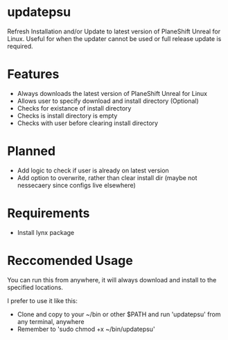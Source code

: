 # updatepsu
Refresh Installation and/or Update to latest version of PlaneShift Unreal for Linux. Useful for when the updater cannot be used or full release update is required.

# Features
- Always downloads the latest version of PlaneShift Unreal for Linux
- Allows user to specify download and install directory (Optional)
- Checks for existance of install directory
- Checks is install directory is empty
- Checks with user before clearing install directory

# Planned
- Add logic to check if user is already on latest version
- Add option to overwrite, rather than clear install dir (maybe not nessecaery since configs live elsewhere)

# Requirements
- Install lynx package

# Reccomended Usage
You can run this from anywhere, it will always download and install to the specified locations.

I prefer to use it like this:
- Clone and copy to your ~/bin or other $PATH and run 'updatepsu' from any terminal, anywhere
- Remember to 'sudo chmod +x ~/bin/updatepsu'
